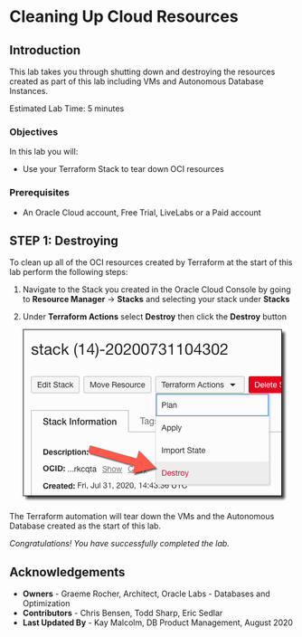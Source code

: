 # Cleaning Up Cloud Resources

## Introduction
This lab takes you through shutting down and destroying the resources created as part of this lab including VMs and Autonomous Database Instances.

Estimated Lab Time: 5 minutes

### Objectives
In this lab you will:
* Use your Terraform Stack to tear down OCI resources

### Prerequisites
- An Oracle Cloud account, Free Trial, LiveLabs or a Paid account
  
## **STEP 1:** Destroying 

To clean up all of the OCI resources created by Terraform at the start of this lab perform the following steps:

1. Navigate to the Stack you created in the Oracle Cloud Console by going to **Resource Manager** -> **Stacks** and selecting your stack under **Stacks**

2. Under **Terraform Actions** select **Destroy** then click the **Destroy** button

    ![Destroy Stack](images/destroy_stack.png)

The Terraform automation will tear down the VMs and the Autonomous Database created as the start of this lab.

*Congratulations! You have successfully completed the lab.*

## Acknowledgements
- **Owners** - Graeme Rocher, Architect, Oracle Labs - Databases and Optimization
- **Contributors** - Chris Bensen, Todd Sharp, Eric Sedlar
- **Last Updated By** - Kay Malcolm, DB Product Management, August 2020

